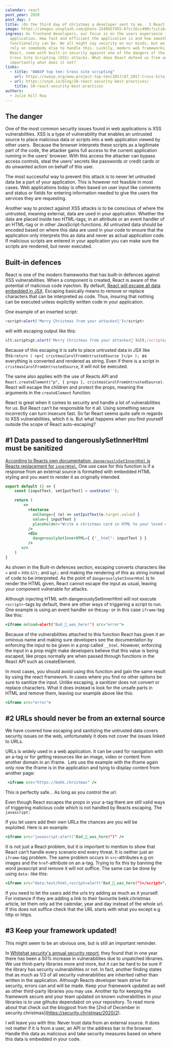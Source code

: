 ```yaml
---
calendar: react
post_year: 2020
post_day: 3
title: 🎶On the third day of christmas a developer sent to me.. 3 React security tips!
image: https://images.unsplash.com/photo-1549927455-67cc16cc490c?ixlib=rb-1.2.1&ixid=MXwxMjA3fDB8MHxwaG90by1wYWdlfHx8fGVufDB8fHw%3D&auto=format&fit=crop&w=1350&q=80
ingress: As frontend developers, our focus is on the users experience in our
  application. How fast and efficient the application is and how smooth the
  functionality can be. We all might say security on our minds, but we often
  rely on somebody else to handle this. Luckily, modern web frameworks, like
  React, come with built-in security against one of the dangers of the web –
  Cross Site Scripting (XSS) attacks. What does React defend us from and more
  importantly what does it not?
links:
  - title: "OWASP top ten: Cross site scripting"
    url: https://owasp.org/www-project-top-ten/2017/A7_2017-Cross-Site_Scripting_(XSS)
  - url: https://snyk.io/blog/10-react-security-best-practices/
    title: 10-react-security-best-practices
authors:
  - Julie Hill Roa
---
```

## The danger

One of the most common security issues found in web applications is XSS vulnerabilities. XSS is a type of vulnerability that enables an untrusted source to place malicious data or scripts into a web application viewed by other users.  Because the browser interprets these scripts as a legitimate part of the code, the attacker gains full access to the current application running in the users' browser. With this access the attacker can bypass access controls, steal the users’ secrets like passwords or credit cards or do unwanted action on behalf of this user.

The most successful way to prevent this attack is to never let untrusted data be a part of your application. This is however not feasible in most cases. Web applications today is often based on user input like comments and status or fields for entering information needed to give the users the services they are requesting. 

Another way to protect against XSS attacks is to be conscious of where the untrusted, meaning external, data are used in your application. Whether the data are placed inside two HTML-tags, in an attribute or an event handler of an HTML-tag or in other JavaScript-functions. All untrusted data should be encoded based on where this data are used in your code to ensure that the application only interprets this as data and never as actual application code. If malicious scripts are entered in your application you can make sure the scripts are rendered, but never executed. 

## Built-in defences

React is one of the modern frameworks that has built-in defences against XSS vulnerabilities. When a component is created, React is aware of the potential of malicious code injection. By default, [React will escape all data embedded in JSX](https://reactjs.org/docs/introducing-jsx.html#jsx-prevents-injection-attacks). Escaping basically means to remove or replace characters that can be interpreted as code. Thus, insuring that nothing can be executed unless explicitly written code in your application.

One example of an inserted script: 

```javascript
<script>alert('Merry Christmas from your attacker🎅')</script>
```

will with escaping output like this: 

```javascript
&lt;script&gt;alert('Merry Christmas from your attacker🎅')&lt;/script&gt;
```

Because of this escaping it is safe to place untrusted data in JSX like this:`return ( <p>{ cristmasCarolFromUntrustedSource }</p> );`  as everything is converted and rendered as string. Even if there is a script in `cristmasCarolFromUntrustedSource`, it will not be executed. 

The same also applies with the use of Reacts API and `React.createElement("p", { props }, cristmasCarolFromUntrustedSource)`. React will escape the children and protect the props, meaning the arguments in the `createElement` function.

React is great when it comes to security and handle a lot of vulnerabilities for us. But React can’t be responsible for it all. Using something secure incorrectly can turn insecure fast. So far React seems quite safe in regards to XSS vulnerabilities, which it is. But what happens when you find yourself outside the scope of React auto-escaping?

## \#1 Data passed to dangerouslySetInnerHtml must be sanitized

[According to Reacts own documentation, `dangerouslySetInnerHtml` is Reacts replacement for `innerHtml`.](https://reactjs.org/docs/dom-elements.html#dangerouslysetinnerhtml) One use case for this function is if a response from an external source is formatted with embedded HTML styling and you want to render it as originally intended. 

```jsx
export default () => {
    const [inputText, setIputText] = useState('');

    return (
        <>
          <textarea
            onChange={ (e) => setIputText(e.target.value) }
            value={ inputText }
            placeholder="Write a christmas card in HTML to your loved ones!🎅"
          />
          <div
            dangerouslySetInnerHTML={ {"__html": inputText } }
          />
       </>
    )
}
```

As shown in the Built-in defences section, escaping converts characters like `<` and `>` into `&lt;` and `&gt;` and making the rendering of this as string instead of code to be interpreted. As the point of `dangerouslySetInnerHtml` is to render the HTML given, React cannot escape the input as usual, leaving your component vulnerable for attacks.

Although injecting HTML with dangerouslySetInnerHtml will not execute `<script>`-tags by default, there are other ways of triggering a script to run. One example is using an event handler on the`img`- or in this case `iframe`-tag like this:

```jsx
<iframe onload=alert("Bad_🎅_was_here!") src="error">

```

Because of the vulnerabilities attached to this function React has given it an ominous name and making sure developers see the documentation by enforcing the input to be given in a prop called `__html`. However, enforcing the input in a prop might make developers believe that this value is being escaped, like props normally are when passed through functions in the React API such as createElement.

In most cases, you should avoid using this function and gain the same result by using the react framework. In cases where you find no other options be sure to sanitize the input. Unlike escaping, a sanitizer does not convert or replace characters. What it does instead is look for the unsafe parts in HTML and remove them, leaving our example above like this: 

```jsx
<iframe src="error">
```

## \#2 URLs should never be from an external source

We have covered how escaping and sanitizing the untrusted data covers security issues on the web, unfortunately it does not cover the issues linked to URLs.

URLs is widely used in a web application. It can be used for navigation with an a-tag or for getting resources like an image, video or content from another domain in an iframe.  Lets use the example with the iframe again only now the iframe is in the application and tying to display content from another page:

```jsx
 <iframe src="https://bekk.christmas" />

```

This is perfectly safe... As long as you control the url.

Even though React escapes the props in your a-tag there are still valid ways of triggering malicious code which is not handled by Reacts escaping. The` javascript: `

If you let users add their own URLs the chances are you will be exploited. Here is an example:

```jsx
<iframe src="javascript:alert("Bad_🎅_was_here!")" />
```

It is not just a React problem, but it is important to mention to show that React can’t handle every scenario end every threat. It is neither just an `iframe`-tag problem. The same problem occurs in `src`-attributes e.g on images and the `href`-attribute on an a-tag. Trying to fix this by banning the word javascript and remove it will not suffice. The same can be done by using `data:` like this: 

```jsx
<iframe src="data:text/html,<script>alert("Bad_🎅_was_here!")</script>"/>
```

If you need to let the users add the urls try adding as much as it yourself. For instance if they are adding a link to their favourite bekk.christmas article, let them only ad the calendar, year and day instead of the whole url. If this does not suffice check that the URL starts with what you except e.g http or https. 

## \#3 Keep your framework updated!

This might seem to be an obvious one, but is still an important reminder. 

In [Whitehat security's annual security report](https://info.whitehatsec.com/Content-2019-StatsReport_LP.html?utm_source=website&utm_medium=0819-Website-WhiteHat2019StatisticsReport), they found that in one year there has been a 50% increase in vulnerabilities due to unpatched libraries. We use third-party libraries more and more, but it can be hard to be sure if the library has security vulnerabilities or not. In fact, another finding states that as much as 1/3 of all security vulnerabilities are inherited rather than written in the application. Although Reacts developer team strive for security, errors can and will be made. Keep your framework updated as well as other third-party libraries you may use. Another tip for keeping the framework secure and your team updated on known vulnerabilities in your libraries is to use githubs dependabot on your repository. To read more about that check out the blogpost from the \[2nd of December in security.christmas](https://security.christmas/2020/2).

I will leave you with this: Never trust data from an external source. It does not matter if it is from a user, an API or the address bar in the browser. Handle this data as malicious and take security measures based on where this data is embedded in your code.